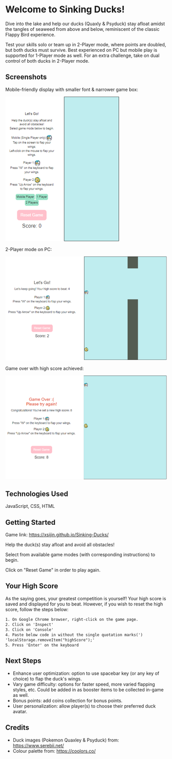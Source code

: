 # Welcome to Sinking Ducks!

Dive into the lake and help our ducks (Quaxly & Psyduck) stay afloat amidst the tangles of seaweed from above and below, reminiscent of the classic Flappy Bird experience. 

Test your skills solo or team up in 2-Player mode, where points are doubled, but both ducks must survive. Best experienced on PC but mobile play is supported for 1-Player mode as well. For an extra challenge, take on dual control of both ducks in 2-Player mode.

## Screenshots

Mobile-friendly display with smaller font & narrower game box:

![Screenshot of mobile display with smaller font & narrower game box](/assets/images/mobile.png)

2-Player mode on PC:

![Screenshot of 2-Player mode on PC](/assets/images/twoplayer_onpc.png)

Game over with high score achieved:

![Screenshot of a game over with high score achieved](/assets/images/gameover_highscore.png)

## Technologies Used

JavaScript, CSS, HTML

## Getting Started

Game link: https://xsijin.github.io/Sinking-Ducks/

Help the duck(s) stay afloat and avoid all obstacles!

Select from available game modes (with corresponding instructions) to begin.

Click on "Reset Game" in order to play again.

## Your High Score

As the saying goes, your greatest competition is yourself! Your high score is saved and displayed for you to beat. However, if you wish to reset the high score, follow the steps below:
```
1. On Google Chrome browser, right-click on the game page.
2. Click on 'Inspect'
3. Click on 'Console'
4. Paste below code in without the single quotation marks(')
'localStorage.removeItem("highScore");'
5. Press 'Enter' on the keyboard
```

## Next Steps

- Enhance user optimization: option to use spacebar key (or any key of choice) to flap the duck's wings.
- Vary game difficulty: options for faster speed, more varied flapping styles, etc. Could be added in as booster items to be collected in-game as well.
- Bonus points: add coins collection for bonus points.
- User personalization: allow player(s) to choose their preferred duck avatar.

## Credits

- Duck images (Pokemon Quaxley & Psyduck) from: https://www.serebii.net/
- Colour palette from: https://coolors.co/
